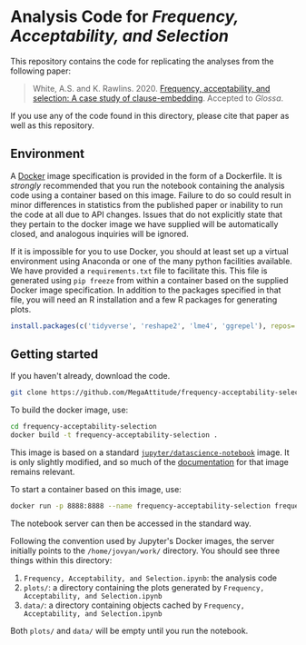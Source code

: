 # Analysis Code for _Frequency, Acceptability, and Selection_

This repository contains the code for replicating the analyses from
the following paper:

> White, A.S. and K. Rawlins. 2020. [Frequency, acceptability, and selection: A case study of clause-embedding](https://ling.auf.net/lingbuzz/004596/current.pdf). Accepted to _Glossa_.

If you use any of the code found in this directory, please cite that
paper as well as this repository.

## Environment

A [Docker](https://www.docker.com/) image specification is provided in
the form of a Dockerfile. It is _strongly_ recommended that you run
the notebook containing the analysis code using a container based on
this image. Failure to do so could result in minor differences in
statistics from the published paper or inability to run the code at
all due to API changes. Issues that do not explicitly state that they
pertain to the docker image we have supplied will be automatically
closed, and analogous inquiries will be ignored.

If it is impossible for you to use Docker, you should at least set up
a virtual environment using Anaconda or one of the many python
facilities available. We have provided a `requirements.txt` file to
facilitate this. This file is generated using `pip freeze` from within
a container based on the supplied Docker image specification. In
addition to the packages specified in that file, you will need an R
installation and a few R packages for generating plots.

```r
install.packages(c('tidyverse', 'reshape2', 'lme4', 'ggrepel'), repos='http://cran.us.r-project.org')
```

## Getting started

If you haven't already, download the code.

```bash
git clone https://github.com/MegaAttitude/frequency-acceptability-selection.git
```

To build the docker image, use:

```bash
cd frequency-acceptability-selection
docker build -t frequency-acceptability-selection .
```

This image is based on a standard
[`jupyter/datascience-notebook`](https://hub.docker.com/r/jupyter/datascience-notebook/)
image. It is only slightly modified, and so much of the
[documentation](https://jupyter-docker-stacks.readthedocs.io/en/latest/index.html)
for that image remains relevant.

To start a container based on this image, use:

```bash
docker run -p 8888:8888 --name frequency-acceptability-selection frequency-acceptability-selection
```

The notebook server can then be accessed in the standard way.

Following the convention used by Jupyter's Docker images, the server
initially points to the `/home/jovyan/work/` directory. You should see
three things within this directory:

1. `Frequency, Acceptability, and Selection.ipynb`: the analysis code
2. `plots/`: a directory containing the plots generated by `Frequency, Acceptability, and Selection.ipynb`
3. `data/`: a directory containing objects cached by `Frequency, Acceptability, and Selection.ipynb`

Both `plots/` and `data/` will be empty until you run the notebook.

